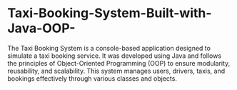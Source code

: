 # Taxi-Booking-System-Built-with-Java-OOP-
The Taxi Booking System is a console-based application designed to simulate a taxi booking service. It was developed using Java and follows the principles of Object-Oriented Programming (OOP) to ensure modularity, reusability, and scalability. This system manages users, drivers, taxis, and bookings effectively through various classes and objects.
